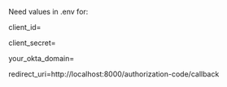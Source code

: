 Need values in .env for:

client_id=

client_secret=

your_okta_domain=

redirect_uri=http://localhost:8000/authorization-code/callback
